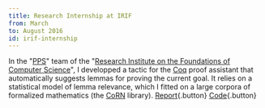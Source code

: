```yaml
---
title: Research Internship at IRIF
from: March
to: August 2016
id: irif-internship
---
```


In the "[PPS](https://www.irif.fr/en/poles/pps/index)" team
of the "[Research Institute on the Foundations of Computer Science](https://www.irif.fr//en/index)",
I developped a tactic for the [Coq](https://coq.inria.fr/) proof assistant that
automatically suggests lemmas for proving the current goal.
It relies on a statistical model of lemma relevance, which I fitted on a large corpora
of formalized mathematics (the [CoRN](https://github.com/c-corn/corn) library).
[Report](/pdf/reports/colt.pdf){.button}
[Code](/downloads/colt-release.tar.gz){.button}